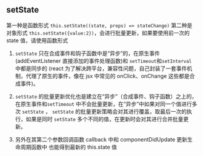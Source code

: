 ## setState

第一种是函数形式 `this.setState((state, props) => stateChange)`
第二种是对象形式 `this.setState({value:2})`，会进行批量更新，如果要使用前一次的 state 值，请使用函数形式

1. `setState` 只在合成事件和钩子函数中是“异步”的，在原生事件(addEventListener 直接添加的事件处理函数)和 `setTimeout`和`setInterval` 中都是同步的 (react 为了解决跨平台，兼容性问题，自己封装了一套事件机制，代理了原生的事件，像在 jsx 中常见的 onClick、onChange 这些都是合成事件)。

2. `setState` 的批量更新优化也是建立在“异步”（合成事件、钩子函数）之上的，在原生事件和`setTimeout` 中不会批量更新，在“异步”中如果对同一个值进行多次 `setState` ， `setState` 的批量更新策略会对其进行覆盖，取最后一次的执行，如果是同时 `setState` 多个不同的值，在更新时会对其进行合并批量更新。

3. 另外在其第二个参数回调函数 callback 中和 componentDidUpdate 更新生命周期函数中 也能得到最新的 this.state 值


